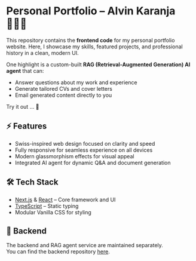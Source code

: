 # Personal Portfolio – Alvin Karanja 👨🏾‍💻

This repository contains the **frontend code** for my personal portfolio website. Here, I showcase my skills, featured projects, and professional history in a clean, modern UI.

One highlight is a custom-built **RAG (Retrieval-Augmented Generation) AI agent** that can:
- Answer questions about my work and experience
- Generate tailored CVs and cover letters
- Email generated content directly to you

Try it out ... 👀

## ⚡️ Features

- Swiss-inspired web design focused on clarity and speed
- Fully responsive for seamless experience on all devices
- Modern glassmorphism effects for visual appeal
- Integrated AI agent for dynamic Q&A and document generation

## 🛠️ Tech Stack

- [Next.js](https://nextjs.org/) & [React](https://react.dev/) – Core framework and UI
- [TypeScript](https://www.typescriptlang.org/) – Static typing
- Modular Vanilla CSS for styling

## 🔗 Backend

The backend and RAG agent service are maintained separately.  
You can find the backend repository [here](https://github.com/karaalv/portfolio-agent).
